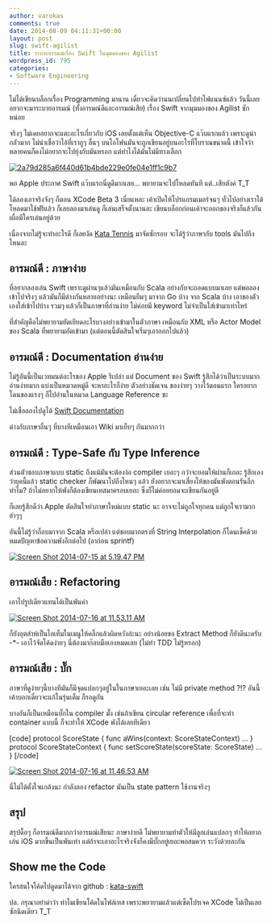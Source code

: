 ```yaml
---
author: varokas
comments: true
date: 2014-08-09 04:11:31+00:00
layout: post
slug: swift-agilist
title: ระบายอารมณ์เรื่อง Swift ในมุมมองของ Agilist
wordpress_id: 795
categories:
- Software Engineering
---
```


ไม่ได้เขียนบล็อกเรื่อง Programming มานาน เดี๋ยวจะคิดว่านนเปลี่ยนไปทำไฟแนนซ์แล้ว วันนี้เลยอยากจะมาระบายอารมณ์​ (ทั้งอารมณ์ดีและอารมณ์เสีย) เรื่อง Swift จากมุมมองของ Agilist ซักหน่อย
<!--more-->

จริงๆ ไม่เคยอยากจะแตะอะไรเกี่ยวกับ iOS เลยตั้งแต่เห็น Objective-C แว๊บแรกแล้ว เพราะดูน่ากลัวมาก ไม่น่าเชื่อว่าไอ้ที่เราถูๆ ลื่นๆ บนไอโฟนมันจะถูกเขียนอยู่บนอะไรที่โบราณขนาดนี้ เข้าใจว่าหลายคนก็คงไม่อยากจะไปยุ่งกับมันหรอก แต่ทำไงได้มันไม่มีทางเลือก

[![2a79d285a6f440d61b4bde229e0fe04e1ff1c9b7](/images/2014/08/2a79d285a6f440d61b4bde229e0fe04e1ff1c9b7-1024x588.png)](/images/2014/08/2a79d285a6f440d61b4bde229e0fe04e1ff1c9b7.png)

พอ Apple ประกาศ​ Swift แว๊บแรกนี่ดูดีมากเลย... พยายามจะไปโหลดทันที แต่..เสียตังค์ T_T

ได้ลองเอาจริงจังๆ ก็ตอน XCode Beta 3 เนี่ยแหละ เค้าเปิดให้โปรแกรมเมอร์จนๆ ทั่วไปอย่างเราได้โหลดมาใช้ฟรีแล้ว ก็เลยลองมาเล่นดู ก็เล่นเสร็จตั้งนานละ เขียนบล็อกก่อนเค้าจะออกของจริงก็แล้วกัน เผื่อมีใครเล่นอยู่ด้วย

เนื่องจากไม่รู้จะทำอะไรดี ก็เลยงัด [Kata Tennis](http://codingdojo.org/cgi-bin/index.pl?KataTennis) มาจัดซักรอบ จะได้รู้ว่าภาษากับ tools มันไปถึงไหนละ



## อารมณ์ดี : ภาษาง่าย



ที่อยากลองเล่น Swift เพราะดูผ่านๆแล้วมันเหมือนกับ Scala อย่างกับจะถอดแบบมาเลย แต่พอลองเข้าไปจริงๆ แล้วมันก็มีต่างกันหลายอย่างนะ เหมือนยืมๆ มาจาก Go บ้าง จาก Scala บ้าง เอาของตัวเองใส่เข้าไปบ้าง รวมๆ แล้วก็เป็นภาษาที่อ่านง่าย ไม่ค่อยมี keyword ไม่จำเป็นใส่เข้ามาเท่าไหร่

ที่สำคัญคือไม่พยายามยัดเยียดอะไรบางอย่างเข้ามาในตัวภาษา เหมือนกับ XML หรือ Actor Model ของ Scala ที่พยายามอัดเข้ามา (แต่ตอนนี้ตัดสินใจเริ่มๆเอาออกไปแล้ว)



## อารมณ์ดี : Documentation อ่านง่าย



ไม่รู้อันนี้เป็นเวทมนต์อะไรของ Apple รึเปล่า แต่ Document ของ Swift รู้สึกได้ว่าเป็นระบบมาก อ่านง่ายมาก แบ่งเป็นหมวดหมู่ดี จะหาอะไรก็ง่าย ตัวอย่างชัดเจน ของง่ายๆ วางไว้ตอนแรก ใครอยากโดนของแรงๆ ก็ไปอ่านในหมวด Language Reference ซะ

ไม่เชื่อลองไปดูได้ [Swift Documentation](https://developer.apple.com/library/prerelease/ios/documentation/Swift/Conceptual/Swift_Programming_Language/TheBasics.html)

ต่างกับภาษาอื่นๆ ที่บางทีเหมือนเอา Wiki มาเย็บๆ กันมากกว่า



## อารมณ์ดี : Type-Safe กับ Type Inference



ส่วนตัวชอบภาษาแบบ static ถึงแม้มันจะต้องง้อ compiler เยอะๆ กว่าจะยอมให้ผ่านก็เถอะ รู้สึกเองว่ายุคนี้แล้ว static checker ก็พัฒนาไปถึงไหนๆ แล้ว ยังอยากจะมาเสี่ยงให้ของมันพังตอนรันอีกทำไม? ถ้าไม่อยากให้พังก็ต้องเขียนเทสมาครอบเยอะ ซึ่งก็ไม่ค่อยยอมจะเขียนกันอยู่ดี

ก็เลยรู้สึกดีว่า Apple ตัดสินใจทำภาษาใหม่แบบ static นะ อาจจะไม่ถูกใจทุกคน แต่ถูกใจเรามาก ฮ่าๆๆ

อันนี้ไม่รู้ว่าก็อบมาจาก Scala หรือเปล่า แต่ชอบมากตรงที่ String Interpolation ก็โดนเช็คด้วย หมดปัญหาข้อความพังอีกต่อไป (ลาก่อน sprintf)

[![Screen Shot 2014-07-15 at 5.19.47 PM](/images/2014/08/Screen-Shot-2014-07-15-at-5.19.47-PM.png)](/images/2014/08/Screen-Shot-2014-07-15-at-5.19.47-PM.png)



## อารมณ์เสีย : Refactoring



เอาไปรูปเดียวแทนได้เป็นพันคำ

[![Screen Shot 2014-07-16 at 11.53.11 AM](/images/2014/08/Screen-Shot-2014-07-16-at-11.53.11-AM.png)](/images/2014/08/Screen-Shot-2014-07-16-at-11.53.11-AM.png)

ก็ยังอุตส่าห์เป็นไอเท็มในเมนูให้คลิ๊กแล้วผิดหวังอ่ะนะ อย่างน้อยขอ Extract Method ก็ยังดีนะครับ -*- เอาไว้จัดโค้ดง่ายๆ นี่ต้องมาก๊อบมือเองหมดเลย (ไม่ทำ TDD ไม่รู้หรอก)



## อารมณ์เสีย : บั๊ก



ภาษาที่ดูง่ายๆนี้บางทีมันก็มีจุดแปลกๆอยู่ในในภาษาเยอะเลย เช่น ไม่มี private method ?!? อันนี้เค้าบอกเดี๋ยวจะแก้ในรุ่นเต็ม ก็รอดูกัน

บางอันก็เป็นเหมือนบั๊กใน compiler มั๊ง เช่นถ้าเขียน circular reference เพื่อที่จะทำ container แบบนี้ ก็จะทำให้ XCode พังได้เลยทีเดียว

[code]
protocol ScoreState {
  func aWins(context: ScoreStateContext)
  ...
}
protocol ScoreStateContext {
  func setScoreState(scoreState: ScoreState)
  ...
}
[/code]

[![Screen Shot 2014-07-16 at 11.46.53 AM](/images/2014/08/Screen-Shot-2014-07-16-at-11.46.53-AM.png)](/images/2014/08/Screen-Shot-2014-07-16-at-11.46.53-AM.png)

นี่ไม่ได้ตั้งใจแกล้งนะ กำลังลอง refactor มันเป็น state pattern ใช้งานจริงๆ



## สรุป



สรุปดื้อๆ ก็อารมณ์ดีมากกว่าอารมณ์เสียนะ ภาษาง่ายดี ไม่พยายามทำตัวให้มีลูกเล่นแปลกๆ ทำให้อยากเล่น iOS มากขึ้นเป็นพันเท่า แต่ถ้าจะเอาอะไรจริงจังก็คงมีบั๊กอยู่เยอะพอสมควร ระวังด้วยละกัน



## Show me the Code



ใครสนใจโค้ดไปดูดมาได้จาก github : [kata-swift](https://github.com/varokas/kata-swift/blob/master/kata-swift-test/kata_tennis_test.swift)

ปล.​ กรุณาอย่าด่าว่า ทำไมเขียนโค้ดในไฟล์เทส เพราะพยายามแล้วแต่เซ็ตโปรเจค XCode ไม่เป็นเลยซักนิดเดียว T_T
